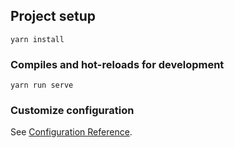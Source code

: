 ## Project setup

```
yarn install
```

### Compiles and hot-reloads for development

```
yarn run serve
```

### Customize configuration

See [Configuration Reference](https://cli.vuejs.org/config/).
